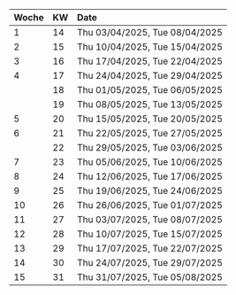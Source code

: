 | Woche | KW  | Date           |
|:----- |:--- |:-------------- |
| 1     | 14  | Thu 03/04/2025, Tue 08/04/2025 |
| 2     | 15  | Thu 10/04/2025, Tue 15/04/2025 |
| 3     | 16  | Thu 17/04/2025, Tue 22/04/2025 |
| 4     | 17  | Thu 24/04/2025, Tue 29/04/2025 |
|       | 18  | Thu 01/05/2025, Tue 06/05/2025 |
|       | 19  | Thu 08/05/2025, Tue 13/05/2025 |
| 5     | 20  | Thu 15/05/2025, Tue 20/05/2025 |
| 6     | 21  | Thu 22/05/2025, Tue 27/05/2025 |
|       | 22  | Thu 29/05/2025, Tue 03/06/2025 |
| 7     | 23  | Thu 05/06/2025, Tue 10/06/2025 |
| 8     | 24  | Thu 12/06/2025, Tue 17/06/2025 |
| 9     | 25  | Thu 19/06/2025, Tue 24/06/2025 |
| 10    | 26  | Thu 26/06/2025, Tue 01/07/2025 |
| 11    | 27  | Thu 03/07/2025, Tue 08/07/2025 |
| 12    | 28  | Thu 10/07/2025, Tue 15/07/2025 |
| 13    | 29  | Thu 17/07/2025, Tue 22/07/2025 |
| 14    | 30  | Thu 24/07/2025, Tue 29/07/2025 |
| 15    | 31  | Thu 31/07/2025, Tue 05/08/2025 |
